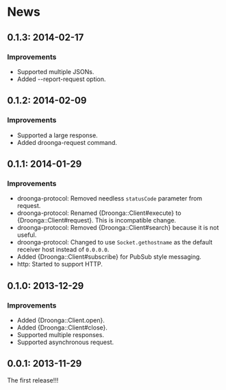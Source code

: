 # News

## 0.1.3: 2014-02-17

### Improvements

  * Supported multiple JSONs.
  * Added --report-request option.

## 0.1.2: 2014-02-09

### Improvements

  * Supported a large response.
  * Added droonga-request command.

## 0.1.1: 2014-01-29

### Improvements

  * droonga-protocol: Removed needless `statusCode` parameter from request.
  * droonga-protocol: Renamed {Droonga::Client#execute} to
    {Droonga::Client#request}. This is incompatible change.
  * droonga-protocol: Removed {Droonga::Client#search} because it is
    not useful.
  * droonga-protocol: Changed to use `Socket.gethostname` as the
    default receiver host instead of `0.0.0.0`.
  * Added {Droonga::Client#subscribe} for PubSub style messaging.
  * http: Started to support HTTP.

## 0.1.0: 2013-12-29

### Improvements

  * Added {Droonga::Client.open}.
  * Added {Droonga::Client#close}.
  * Supported multiple responses.
  * Supported asynchronous request.

## 0.0.1: 2013-11-29

The first release!!!
